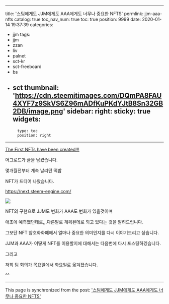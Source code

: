
---
title: '스팀에게도 JJM에게도 AAA에게도 너무나 중요한 NFTS'
permlink: jjm-aaa-nfts
catalog: true
toc_nav_num: true
toc: true
position: 9999
date: 2020-01-14 19:37:39
categories:
- jjm
tags:
- jjm
- zzan
- liv
- palnet
- sct-kr
- sct-freeboard
- bs
- sct
thumbnail: 'https://cdn.steemitimages.com/DQmPA8FAU4XYF7z9SkVS6Z96mADfKuPKdYJtB8Sn32GB2DB/image.png'
sidebar:
    right:
        sticky: true
widgets:
    -
        type: toc
        position: right
---


[The First NFTs have been created!!!](https://steemit.com/steem-engine/@aggroed/the-first-nfts-have-been-created)

어그로드가 글을 남겼습니다.

몇개월전부터 계속 날리던 떡밥

NFT가 드디어 나왔습니다.

https://next.steem-engine.com/

![](https://cdn.steemitimages.com/DQmPA8FAU4XYF7z9SkVS6Z96mADfKuPKdYJtB8Sn32GB2DB/image.png)

NFT의 구현으로 JJM도 변화가 AAA도 변화가 있을것이며

애초에 예측했던데로,,,다른말로 계획된데로 되고 있다는 것을 알려드립니다.

그보단 NFT 암호화화폐에서 얼마나 중요한 의미인지를 다시 이야기드리고 싶습니다.



JJM과 AAA가 어떻게 NFT를 이용할지에 대해서는 다음번에 다시 포스팅하겠습니다.



그리고 

저희 팀 회의가 목요일에서 화요일로 옮겨졌습니다.

^^

- - -

This page is synchronized from the post: ['스팀에게도 JJM에게도 AAA에게도 너무나 중요한 NFTS'](https://steemit.com/@virus707/jjm-aaa-nfts)

